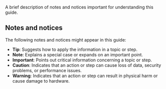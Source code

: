 A brief description of notes and notices important for understanding this guide.

## Notes and notices

The following notes and notices might appear in this guide:

-   **Tip**: Suggests how to apply the information in a topic or step.
-   **Note**: Explains a special case or expands on an important point.
-   **Important**: Points out critical information concerning a topic or step.
-   **Caution**: Indicates that an action or step can cause loss of data, security problems, or performance issues.
-   **Warning**: Indicates that an action or step can result in physical harm or cause damage to hardware.

